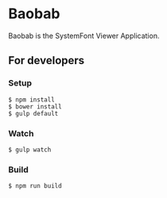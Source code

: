 # Baobab

Baobab is the SystemFont Viewer Application.

## For developers

### Setup

```
$ npm install
$ bower install
$ gulp default
```

### Watch

```
$ gulp watch
```


### Build

```
$ npm run build
```
